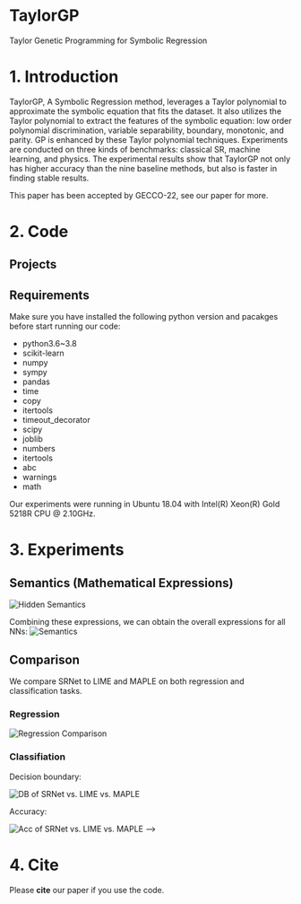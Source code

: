 # TaylorGP
Taylor Genetic Programming for Symbolic Regression
# 1. Introduction
TaylorGP, A Symbolic Regression method, leverages a Taylor polynomial to approximate the symbolic equation that fits the dataset. It also utilizes the Taylor polynomial to extract the features of the symbolic equation: low order polynomial discrimination, variable separability, boundary, monotonic, and parity. GP is enhanced
by these Taylor polynomial techniques. Experiments are conducted on three kinds of benchmarks: classical SR, machine learning, and physics. The experimental results show that TaylorGP not only has
higher accuracy than the nine baseline methods, but also is faster in finding stable results.

This paper has been accepted by GECCO-22, see our paper for more.
# 2. Code
## Projects
<!-- Note that for the simplicity of experimental analysis, we divide the SRNet into 2 projects, namely 
**srnet-clas** and **srnet-reg**, for classification task and regression task respectively. It is easy
to combine both projects into one single project since the code of SRNet (package at `srnet-clas/CGPNet` 
or `srnet-reg/CGPNet`) is easy to implement for both classification task and regression task. -->

## Requirements
Make sure you have installed the following python version and pacakges before start running our code:
- python3.6~3.8
- scikit-learn 
- numpy 
- sympy 
- pandas 
- time 
- copy 
- itertools 
- timeout_decorator 
- scipy 
- joblib 
- numbers 
- itertools 
- abc 
- warnings 
- math

Our experiments were running in Ubuntu 18.04 with Intel(R) Xeon(R) Gold 5218R CPU @ 2.10GHz. 

# 3. Experiments
<!-- For both regression and classification task, see `srnet-clas/README.md` and `srnet-reg/README.md` for
more details about how to reproduce our experimental results. -->

<!-- Here we show our experimental figures in our paper:
## Convergence 
<!-- The convergence curves for all dataset:
![Regression convergence curve of fitness](https://github.com/LuoYuanzhen/SRNet-GECCO/blob/master/srnet-reg/IMG/trend_result.png)
![Classification convergence curve of fitness](https://github.com/LuoYuanzhen/SRNet-GECCO/blob/master/srnet-clas/result/trend_result.png) -->

## Semantics (Mathematical Expressions)
![Hidden Semantics](https://github.com/LuoYuanzhen/SRNet-GECCO/blob/master/IMG/hidden_semantics.png)

Combining these expressions, we can obtain the overall expressions for all NNs:
![Semantics](https://github.com/LuoYuanzhen/SRNet-GECCO/blob/master/IMG/semantics.png)

## Comparison
We compare SRNet to LIME and MAPLE on both regression and classification tasks.

### Regression
![Regression Comparison](https://github.com/LuoYuanzhen/SRNet-GECCO/blob/master/IMG/reg_comparison.png)

### Classifiation
Decision boundary:

![DB of SRNet vs. LIME vs. MAPLE](https://github.com/LuoYuanzhen/SRNet-GECCO/blob/master/srnet-clas/result/local_db.png)

Accuracy:

![Acc of SRNet vs. LIME vs. MAPLE](https://github.com/LuoYuanzhen/SRNet-GECCO/blob/master/srnet-clas/result/accs.png) -->

# 4. Cite
Please **cite** our paper if you use the code.
